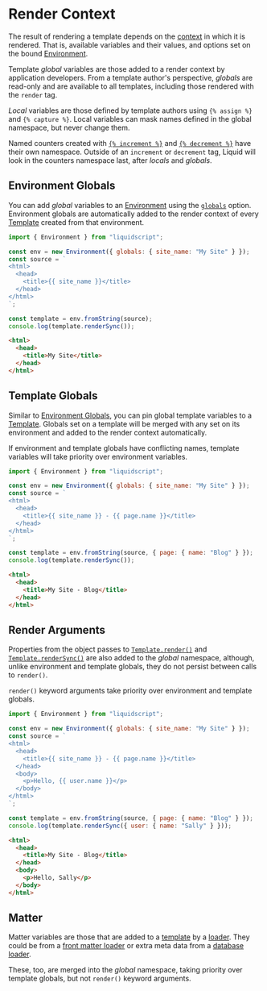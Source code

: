 # Render Context

The result of rendering a template depends on the [context](../api/classes/RenderContext.md) in which it is rendered. That is, available variables and their values, and options set on the bound [Environment](../api/classes/Environment.md).

Template _global_ variables are those added to a render context by application developers. From a template author's perspective, _globals_ are read-only and are available to all templates, including those rendered with the `render` tag.

_Local_ variables are those defined by template authors using `{% assign %}` and `{% capture %}`. Local variables can mask names defined in the global namespace, but never change them.

Named counters created with [`{% increment %}`](../language/tags.md#increment) and [`{% decrement %}`](../language/tags.md#decrement) have their own namespace. Outside of an `increment` or `decrement` tag, Liquid will look in the counters namespace last, after _locals_ and _globals_.

## Environment Globals

You can add _global_ variables to an [Environment](../api/classes/Environment.md) using the [`globals`](../api/modules.md#environmentoptions) option. Environment globals are automatically added to the render context of every [Template](../api/classes/Template.md) created from that environment.

```js
import { Environment } from "liquidscript";

const env = new Environment({ globals: { site_name: "My Site" } });
const source = `
<html>
  <head>
    <title>{{ site_name }}</title>
  </head>
</html>
`;

const template = env.fromString(source);
console.log(template.renderSync());
```

```html title="output"
<html>
  <head>
    <title>My Site</title>
  </head>
</html>
```

## Template Globals

Similar to [Environment Globals](#environment-globals), you can pin global template variables to a [Template](../api/classes/Template.md). Globals set on a template will be merged with any set on its environment and added to the render context automatically.

If environment and template globals have conflicting names, template variables will take priority over environment variables.

```js
import { Environment } from "liquidscript";

const env = new Environment({ globals: { site_name: "My Site" } });
const source = `
<html>
  <head>
    <title>{{ site_name }} - {{ page.name }}</title>
  </head>
</html>
`;

const template = env.fromString(source, { page: { name: "Blog" } });
console.log(template.renderSync());
```

```html title="output"
<html>
  <head>
    <title>My Site - Blog</title>
  </head>
</html>
```

## Render Arguments

Properties from the object passes to [`Template.render()`](../api/classes/Template.md#render) and [`Template.renderSync()`](../api/classes/Template.md#rendersync) are also added to the _global_ namespace, although, unlike environment and template globals, they do not persist between calls to `render()`.

`render()` keyword arguments take priority over environment and template globals.

```js
import { Environment } from "liquidscript";

const env = new Environment({ globals: { site_name: "My Site" } });
const source = `
<html>
  <head>
    <title>{{ site_name }} - {{ page.name }}</title>
  </head>
  <body>
    <p>Hello, {{ user.name }}</p>
  </body>
</html>
`;

const template = env.fromString(source, { page: { name: "Blog" } });
console.log(template.renderSync({ user: { name: "Sally" } }));
```

```html title="output"
<html>
  <head>
    <title>My Site - Blog</title>
  </head>
  <body>
    <p>Hello, Sally</p>
  </body>
</html>
```

## Matter

Matter variables are those that are added to a [template](../api/classes/Template.md) by a [loader](loading-templates.md). They could be from a [front matter loader](../guides/custom-loaders.mdx#front-matter-loader) or extra meta data from a [database loader](../guides/custom-loaders.mdx#async-database-loader).

These, too, are merged into the _global_ namespace, taking priority over template globals, but not `render()` keyword arguments.
